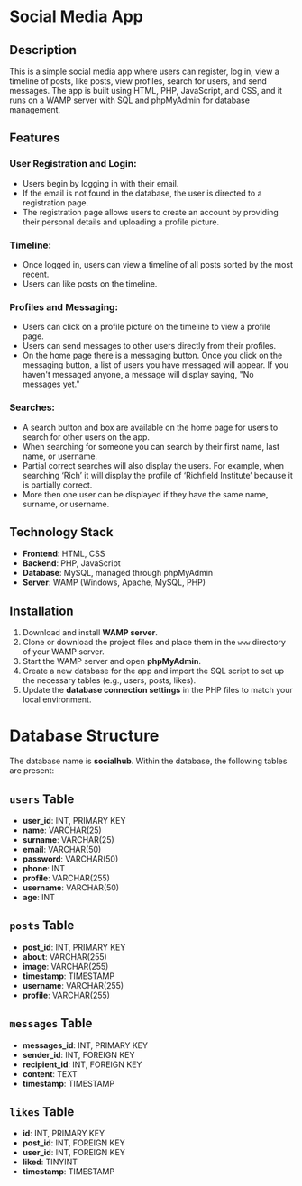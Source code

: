 # Social Media App

## Description
This is a simple social media app where users can register, log in, view a timeline of posts, like posts, view profiles, search for users, and send messages. The app is built using HTML, PHP, JavaScript, and CSS, and it runs on a WAMP server with SQL and phpMyAdmin for database management.

## Features

### User Registration and Login:
- Users begin by logging in with their email.
- If the email is not found in the database, the user is directed to a registration page.
- The registration page allows users to create an account by providing their personal details and uploading a profile picture.

### Timeline:
- Once logged in, users can view a timeline of all posts sorted by the most recent.
- Users can like posts on the timeline.

### Profiles and Messaging:
- Users can click on a profile picture on the timeline to view a profile page.
- Users can send messages to other users directly from their profiles.
- On the home page there is a messaging button. Once you click on the messaging button, a list of users you have messaged will appear. If you haven't messaged anyone, a message will display saying, "No messages yet."

### Searches:
-	A search button and box are available on the home page for users to search for other users on the app. 
-	When searching for someone you can search by their first name, last name, or username. 
-	Partial correct searches will also display the users. For example, when searching ‘Rich’ it will display the profile of ‘Richfield Institute’ because it is partially correct. 
-	More then one user can be displayed if they have the same name, surname, or username. 


## Technology Stack
- **Frontend**: HTML, CSS
- **Backend**: PHP, JavaScript
- **Database**: MySQL, managed through phpMyAdmin
- **Server**: WAMP (Windows, Apache, MySQL, PHP)

## Installation
1. Download and install **WAMP server**.
2. Clone or download the project files and place them in the `www` directory of your WAMP server.
3. Start the WAMP server and open **phpMyAdmin**.
4. Create a new database for the app and import the SQL script to set up the necessary tables (e.g., users, posts, likes).
5. Update the **database connection settings** in the PHP files to match your local environment.

# Database Structure

The database name is **socialhub**. Within the database, the following tables are present:

## `users` Table
- **user_id**: INT, PRIMARY KEY
- **name**: VARCHAR(25)
- **surname**: VARCHAR(25)
- **email**: VARCHAR(50)
- **password**: VARCHAR(50)
- **phone**: INT
- **profile**: VARCHAR(255)
- **username**: VARCHAR(50)
- **age**: INT

## `posts` Table
- **post_id**: INT, PRIMARY KEY
- **about**: VARCHAR(255)
- **image**: VARCHAR(255)
- **timestamp**: TIMESTAMP
- **username**: VARCHAR(255)
- **profile**: VARCHAR(255)

## `messages` Table
- **messages_id**: INT, PRIMARY KEY
- **sender_id**: INT, FOREIGN KEY
- **recipient_id**: INT, FOREIGN KEY
- **content**: TEXT
- **timestamp**: TIMESTAMP

## `likes` Table
- **id**: INT, PRIMARY KEY
- **post_id**: INT, FOREIGN KEY
- **user_id**: INT, FOREIGN KEY
- **liked**: TINYINT
- **timestamp**: TIMESTAMP
